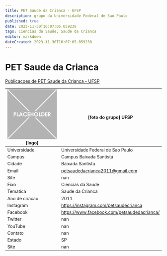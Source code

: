```yaml
---
title: PET Saude da Crianca - UFSP
description: grupo da Universidade Federal de Sao Paulo
published: true
date: 2023-11-30T16:07:05.059238
tags: Ciencias da Saude, Saude da Crianca
editor: markdown
dateCreated: 2023-11-30T16:07:05.059238
---
```


# PET Saude da Crianca

[Publicacoes de PET Saude da Crianca - UFSP](/atividade/235PETSaudedaCriancaUFSP/feed.md)

| ![placeholder.png](/placeholder.png) [logo] | [foto do grupo] UFSP         |
| ------------------------------------------- | ------------------------------------------------- |
| Universidade                                | Universidade Federal de Sao Paulo      |
| Campus                                      | Campus Baixada Santista            |
| Cidade                                      | Baixada Santista             |
| Email                                       | petsaudedacrianca2011@gmail.com             |
| Site                                        | nan              |
| Eixo                                        | Ciencias da Saude              |
| Tematica                                    | Saude da Crianca          |
| Ano de criacao                              | 2011        |
| Instagram                                   | https://instagram.com/petsaudecrianca         |
| Facebook                                    | https://www.facebook.com/petsaudedacrianca/          |
| Twitter                                     | nan           |
| YouTube                                     | nan           |
| Contato                                     | nan         |
| Estado                                      |  SP            |
| Site                                        | nan |
